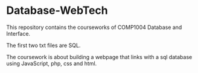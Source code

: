# Database-WebTech

This repository contains the courseworks of COMP1004 Database and Interface.

The first two txt files are SQL.

The coursework is about building a webpage that links with a sql database using JavaScript, php, css and html.
